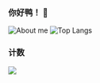 ### 你好鸭！ 👋

![About me](https://github-readme-stats.vercel.app/api?username=mmyo456&show_icons=true&show_icons=true)
![Top Langs](https://github-readme-stats.vercel.app/api/top-langs/?username=mmyo456&layout=compact)
### 计数

[![](https://count.getloli.com/get/@mmyo456?theme=rule34)](http://count.getloli.com/)
